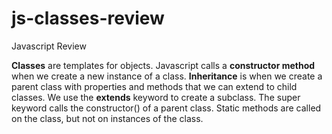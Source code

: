 # js-classes-review
Javascript Review

<b>Classes</b> are templates for objects.
Javascript calls a <b>constructor method</b> when we create a new instance of a class.
<b>Inheritance</b> is when we create a parent class with properties and methods that we can extend to child classes.
We use the <b>extends</b> keyword to create a subclass.
The super keyword calls the constructor() of a parent class.
Static methods are called on the class, but not on instances of the class.
